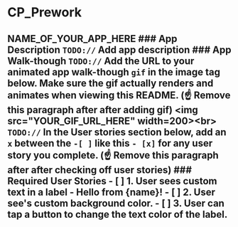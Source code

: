 # CP_Prework
## NAME_OF_YOUR_APP_HERE  ### App Description `TODO://` Add app description  ### App Walk-though `TODO://` Add the URL to your animated app walk-though `gif` in the image tag below. Make sure the gif actually renders and animates when viewing this README. (☝️ Remove this paragraph after after adding gif)  &lt;img src="YOUR_GIF_URL_HERE" width=200>&lt;br>  `TODO://` In the User stories section below, add an `x` between the `-[ ]` like this `- [x]` for any user story you complete. (☝️ Remove this paragraph after after checking off user stories)  ### Required User Stories - [ ] 1. User sees custom text in a label - Hello from {name}! - [ ] 2. User see's custom background color. - [ ] 3. User can tap a button to change the text color of the label.
